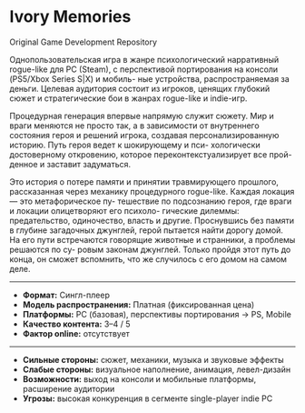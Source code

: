 # Ivory Memories
Original Game Development Repository

Однопользовательская игра в жанре психологический нарративный rogue-like для
PC (Steam), с перспективой портирования на консоли (PS5/Xbox Series S|X) и мобиль-
ные устройства, распространяемая за деньги. Целевая аудитория состоит из игроков,
ценящих глубокий сюжет и стратегические бои в жанрах rogue-like и indie-игр.

Процедурная генерация впервые напрямую служит сюжету. Мир и враги меняются
не просто так, а в зависимости от внутреннего состояния героя и решений игрока,
создавая персонализированную историю. Путь героя ведет к шокирующему и пси-
хологически достоверному откровению, которое переконтекстуализирует все прой-
денное и заставит задуматься.

Это история о потере памяти и принятии травмирующего прошлого, рассказанная
через механику процедурного rogue-like. Каждая локация — это метафорическое пу-
тешествие по подсознанию героя, где враги и локации олицетворяют его психоло-
гические дилеммы: предательство, одиночество, власть и другие. Проснувшись без
памяти в глубине загадочных джунглей, герой пытается найти дорогу домой. На его
пути встречаются говорящие животные и странники, а проблемы решаются по су-
ровым законам джунглей. Только пройдя этот путь до конца, он сможет вспомнить,
что же случилось с его домом на самом деле.

---

- **Формат:** Сингл-плеер  
- **Модель распространения:** Платная (фиксированная цена)  
- **Платформы:** PC (базовая), перспективы портирования → PS, Mobile  
- **Качество контента:** 3–4 / 5  
- **Фактор online:** отсутствует  

---

- **Сильные стороны:** сюжет, механики, музыка и звуковые эффекты  
- **Слабые стороны:** визуальное наполнение, анимация, левел-дизайн  
-  **Возможности:** выход на консоли и мобильные платформы, расширение аудитории 
-  **Угрозы:** высокая конкуренция в сегменте single-player indie PC  